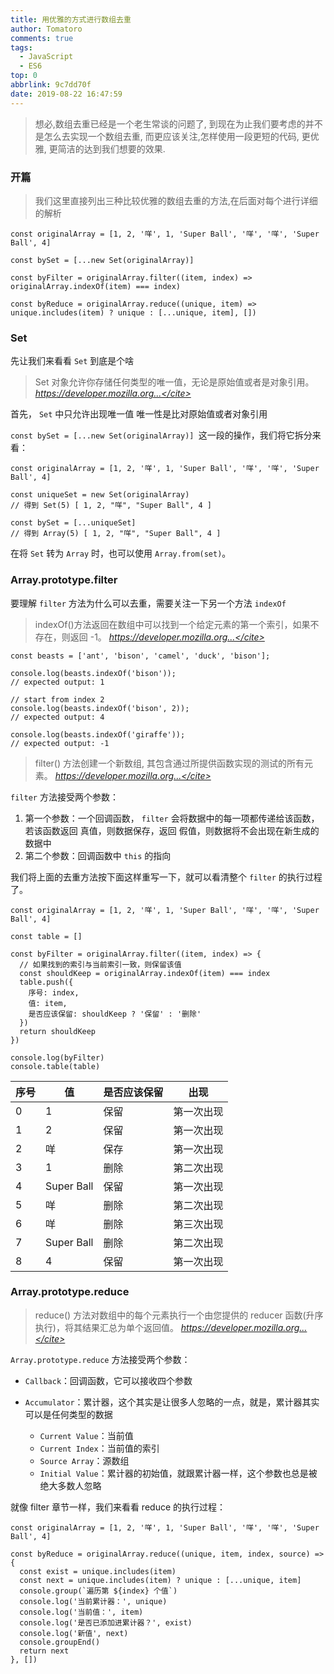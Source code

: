 ```yaml
---
title: 用优雅的方式进行数组去重
author: Tomatoro
comments: true
tags:
  - JavaScript
  - ES6
top: 0
abbrlink: 9c7dd70f
date: 2019-08-22 16:47:59
---
```


>想必,数组去重已经是一个老生常谈的问题了, 到现在为止我们要考虑的并不是怎么去实现一个数组去重, 而更应该关注,怎样使用一段更短的代码, 更优雅, 更简洁的达到我们想要的效果.

<!-- more -->

### 开篇
>我们这里直接列出三种比较优雅的数组去重的方法,在后面对每个进行详细的解析
```JS
const originalArray = [1, 2, '咩', 1, 'Super Ball', '咩', '咩', 'Super Ball', 4]

const bySet = [...new Set(originalArray)]

const byFilter = originalArray.filter((item, index) => originalArray.indexOf(item) === index)

const byReduce = originalArray.reduce((unique, item) => unique.includes(item) ? unique : [...unique, item], [])
```

### Set
先让我们来看看 `Set` 到底是个啥

> Set 对象允许你存储任何类型的唯一值，无论是原始值或者是对象引用。
> <cite>https://developer.mozilla.org...</cite>

首先， `Set` 中只允许出现唯一值
唯一性是比对原始值或者对象引用

`const bySet = [...new Set(originalArray)] `这一段的操作，我们将它拆分来看：
```JS
const originalArray = [1, 2, '咩', 1, 'Super Ball', '咩', '咩', 'Super Ball', 4]

const uniqueSet = new Set(originalArray)
// 得到 Set(5) [ 1, 2, "咩", "Super Ball", 4 ]

const bySet = [...uniqueSet]
// 得到 Array(5) [ 1, 2, "咩", "Super Ball", 4 ]
```

在将 `Set` 转为 `Array` 时，也可以使用 `Array.from(set)`。

### Array.prototype.filter
要理解 `filter` 方法为什么可以去重，需要关注一下另一个方法 `indexOf`

> indexOf()方法返回在数组中可以找到一个给定元素的第一个索引，如果不存在，则返回 -1。
> <cite>https://developer.mozilla.org...</cite>
```JS
const beasts = ['ant', 'bison', 'camel', 'duck', 'bison'];

console.log(beasts.indexOf('bison'));
// expected output: 1

// start from index 2
console.log(beasts.indexOf('bison', 2));
// expected output: 4

console.log(beasts.indexOf('giraffe'));
// expected output: -1
```
> filter() 方法创建一个新数组, 其包含通过所提供函数实现的测试的所有元素。
> <cite>https://developer.mozilla.org...</cite>

`filter` 方法接受两个参数：

1. 第一个参数：一个回调函数， `filter` 会将数据中的每一项都传递给该函数，若该函数返回 真值，则数据保存，返回 假值，则数据将不会出现在新生成的数据中
2. 第二个参数：回调函数中 `this` 的指向

我们将上面的去重方法按下面这样重写一下，就可以看清整个 `filter` 的执行过程了。
```JS
const originalArray = [1, 2, '咩', 1, 'Super Ball', '咩', '咩', 'Super Ball', 4]

const table = []

const byFilter = originalArray.filter((item, index) => {
  // 如果找到的索引与当前索引一致，则保留该值
  const shouldKeep = originalArray.indexOf(item) === index
  table.push({
    序号: index,
    值: item,
    是否应该保留: shouldKeep ? '保留' : '删除'
  })
  return shouldKeep
})

console.log(byFilter)
console.table(table)
```
序号|值|是否应该保留|出现
-----|-----|-----|-----
0	 |	1	 |	保留	 |	第一次出现
1	 |	2	 |	保留	 |	第一次出现
2	 |	咩	 |	保存	 |	第一次出现
3	 |	1	 |	删除	 |	第二次出现
4	 |	Super Ball	 |	保留	 |	第一次出现
5	 |	咩	 |	删除	 |	第二次出现
6	 |	咩	 |	删除	 |	第三次出现
7	 |	Super Ball	 |	删除	 |	第二次出现
8	 |	4	 |	保留	 |	第一次出现


### Array.prototype.reduce

> reduce() 方法对数组中的每个元素执行一个由您提供的 reducer 函数(升序执行)，将其结果汇总为单个返回值。
> <cite>https://developer.mozilla.org...</cite>

`Array.prototype.reduce` 方法接受两个参数：

- `Callback`：回调函数，它可以接收四个参数

- `Accumulator`：累计器，这个其实是让很多人忽略的一点，就是，累计器其实可以是任何类型的数据
	- `Current Value`：当前值
	- `Current Index`：当前值的索引
	- `Source Array`：源数组
	- `Initial Value`：累计器的初始值，就跟累计器一样，这个参数也总是被绝大多数人忽略

就像 filter 章节一样，我们来看看 reduce 的执行过程：
```JS
const originalArray = [1, 2, '咩', 1, 'Super Ball', '咩', '咩', 'Super Ball', 4]

const byReduce = originalArray.reduce((unique, item, index, source) => {
  const exist = unique.includes(item)
  const next = unique.includes(item) ? unique : [...unique, item]
  console.group(`遍历第 ${index} 个值`)
  console.log('当前累计器：', unique)
  console.log('当前值：', item)
  console.log('是否已添加进累计器？', exist)
  console.log('新值', next)
  console.groupEnd()
  return next
}, [])
```

